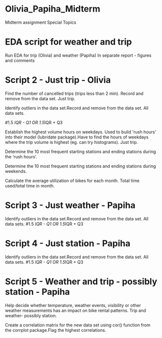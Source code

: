 # Olivia_Papiha_Midterm
Midterm assignment Special Topics

# EDA script for weather and trip

Run EDA for trip (Olivia) and weather (Papiha) 
In separate report - figures and comments 

# Script 2 - Just trip - Olivia

Find the number of cancelled trips (trips less than 2 min). Record and remove from the data set. Just trip. 

Identify outliers in the data set.Record and remove from the data set. All data sets.

#1.5 *IQR  - Q1 OR 1.5*IQR + Q3

Establish the highest volume hours on weekdays. Used to build 'rush hours' into their model (lubridate package).Have to find the hours of weekdays where the trip volume is highest (eg. can try histograms). Just trip.

Determine the 10 most frequent starting stations and ending stations during the ‘rush hours’.

Determine the 10 most frequent starting stations and ending stations during weekends.

Calculate the average utilization of bikes for each month.
Total time used/total time in month.

# Script 3 - Just weather - Papiha

Identify outliers in the data set.Record and remove from the data set. All data sets.
#1.5 *IQR  - Q1 OR 1.5*IQR + Q3


# Script 4 - Just station - Papiha

Identify outliers in the data set.Record and remove from the data set. All data sets.
#1.5 *IQR  - Q1 OR 1.5*IQR + Q3


# Script 5 - Weather and trip - possibly station - Papiha

Help decide whether temperature, weather events, visibility or other weather measurements has an impact on bike rental patterns. Trip and weather- possibly station. 

Create a correlation matrix for the new data set using cor() function from the corrplot package.Flag the highest correlations.

